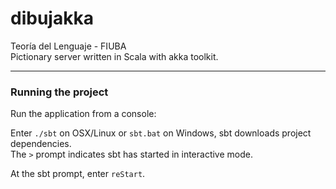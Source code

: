# dibujakka  

Teoría del Lenguaje - FIUBA  
Pictionary server written in Scala with akka toolkit.

---

### Running the project
Run the application from a console:

Enter ```./sbt``` on OSX/Linux or ```sbt.bat``` on Windows, sbt downloads project dependencies.  
The ```>``` prompt indicates sbt has started in interactive mode.

At the sbt prompt, enter ```reStart```.
